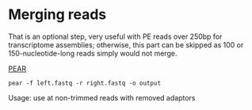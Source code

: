 # Merging reads

That is an optional step, very useful with PE reads over 250bp for transcriptome assemblies; otherwise, this part can be skipped as 100 or 150-nucleotide-long reads simply would not merge.

[PEAR](http://sco.h-its.org/exelixis/web/software/pear/)  

`pear -f left.fastq -r right.fastq -o output`

Usage: use at non-trimmed reads with removed adaptors
